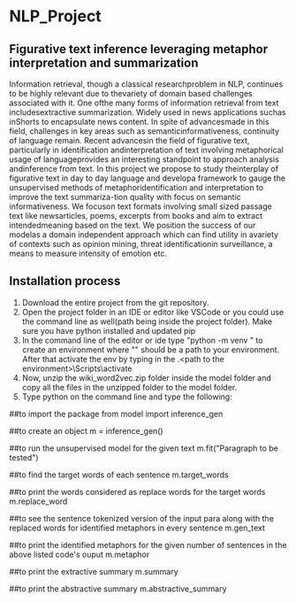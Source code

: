 # NLP_Project
## Figurative text inference leveraging metaphor interpretation and summarization

Information  retrieval,  though  a  classical  researchproblem  in  NLP,  continues  to  be  highly  relevant  due  to  thevariety  of  domain  based  challenges  associated  with  it.  One  ofthe   many   forms   of   information   retrieval   from   text   includesextractive summarization. Widely used in news applications suchas  inShorts  to  encapsulate  news  content.  In  spite  of  advancesmade  in  this  field,  challenges  in  key  areas  such  as  semanticinformativeness, continuity of language remain. Recent advancesin  the  field  of  figurative  text,  particularly  in  identification  andinterpretation  of  text  involving  metaphorical  usage  of  languageprovides  an  interesting  standpoint  to  approach  analysis  andinference  from  text.  In  this  project  we  propose  to  study  theinterplay  of  figurative  text  in  day  to  day  language  and  developa  framework  to  gauge  the  unsupervised  methods  of  metaphoridentification and interpretation to improve the text summariza-tion  quality  with  focus  on  semantic  informativeness.  We  focuson  text  formats  involving  small  sized  passage  text  like  newsarticles, poems, excerpts from books and aim to extract intendedmeaning based on the text. We position the success of our modelas  a  domain  independent  approach  which  can  find  utility  in  avariety  of  contexts  such  as  opinion  mining,  threat  identificationin  surveillance,  a  means  to  measure  intensity  of  emotion  etc.


## Installation process

1) Download the entire project from the git repository.
2) Open the project folder in an IDE or editor like VSCode or you could use the command line as well(path being inside the project folder). Make sure you have python installed and updated pip
3) In the command line of the editor or ide type "python -m venv <path to the environment>" to create an environment where "<path to the environment>" should be a path to your environment. After that activate the env by typing in the .\<path to the environment>\Scripts\activate
4) Now, unzip the wiki_word2vec.zip folder inside the model folder and copy all the files in the unzipped folder to the model folder.
5) Type python on the command line and type the following:

##to import the package
from model import inference_gen

##to create an object
m = inference_gen()

##to run the unsupervised model for the given text
m.fit("Paragraph to be tested")

##to find the target words of each sentence
m.target_words

##to print the words considered as replace words for the target words
m.replace_word

##to see the sentence tokenized version of the input para along with the replaced words for identified metaphors in every sentence
m.gen_text

##to print the identified metaphors for the given number of sentences in the above listed code's ouput
m.metaphor

##to print the extractive summary
m.summary

##to print the abstractive summary
m.abstractive_summary